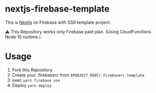 # nextjs-firebase-template
This is [Nextjs](https://nextjs.org/) on Firebase with SSR template project.

⚠️ This Repository works only Firebase paid plan. (Using CloudFunctions Node 10 runtime.)

# Usage
1. Fork this Repository
2. Create your .firebaserc from `$PROJECT_ROOT/.firebaserc.template`
3. exec `yarn firebase use`
4. Deploy `yarn deploy`
